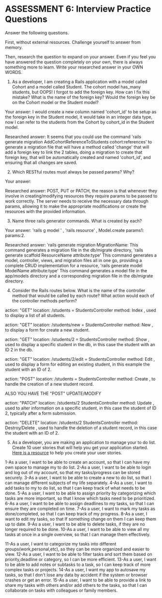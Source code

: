 # ASSESSMENT 6: Interview Practice Questions

Answer the following questions.

First, without external resources. Challenge yourself to answer from memory.

Then, research the question to expand on your answer. Even if you feel you have answered the question completely on your own, there is always something more to learn. Write your researched answer in your OWN WORDS.

1. As a developer, I am creating a Rails application with a model called Cohort and a model called Student. The cohort model has_many students, but OOPS! I forgot to add the foreign key. How can I fix this mistake? What is the name of the foreign key? Would the foreign key be on the Cohort model or the Student model?

Your answer: I would create a new column named 'cohort_id' to be setup as the foreign key in the  Student model, it would take in an integer data type, now I can refer to the students from the Cohort by cohort_id in the Student model.

Researched answer: It seems that you could use the command 'rails generate migration AddCohortReferenceToStudents cohort:references'
to generate a migration file that will have a method called 'change' that will add a foreign key to link the 2 tables, doing a migration to create that foreign key, that will be automatically created and named 'cohort_id', and ensuring that all changes are saved.


2. Which RESTful routes must always be passed params? Why?

Your answer: 

Researched answer: POST, PUT or PATCH, the reason is that whenever they involve in creating/modifying resources they require params to be passed to work correctly. The server needs to receive the necessary data through params, allowing it to make the appropriate modifications or create the resources with the provided information.

3. Name three rails generator commands. What is created by each?

Your answer: 'rails g model ' , 'rails resource' , Model.create params1: params:2.

Researched answer: 'rails generate migration MigrationName: This command generates a migration file in the db/migrate directory,
'rails generate scaffold ResourceName attribute:type' This command generates a model, controller, views, and migration files all in one go, providing a complete CRUD implementation for a resource, 'rails generate model ModelName attribute:type' This command generates a model file in the app/models directory and a corresponding migration file in the db/migrate directory. 

4. Consider the Rails routes below. What is the name of the controller method that would be called by each route? What action would each of the controller methods perform?

action: "GET" location: /students = StudentsController method: 
Index , used to display a list of all students.

action: "GET" location: /students/new = StudentsController method: 
New , to display a form for create a new student.

action: "GET" location: /students/2 = StudentsController method: 
Show , used to display a specific student in the db, in this case the student with an ID 2 in the db.

action: "GET" location: /students/2/edit = StudentsController method: 
Edit , used to display a form for editing an existing student, in this example the student with an ID of 2.

action: "POST" location: /students = StudentsController method: 
Create , to handle the creation of a new student record.

ALSO YOU HAVE THE "POST" UPDATE/MODIFY

action: "PATCH" location: /students/2 StudentsController method: 
Update , used to alter information on a specific student, in this case the student of ID 2, typically after a form submission.

action: "DELETE" location: /students/2 StudentsController method: 
Destroy/Delete , used to handle the deletion of a student record, in this case the student with an ID of 2.

5. As a developer, you are making an application to manage your to do list. Create 10 user stories that will help you get your application started. [Here is a resource](https://www.atlassian.com/agile/project-management/user-stories) to help you create your user stories.

1-As a user, I want to be able to create an account, so that I can have my own space to manage my to do list.
2-As a user, I want to be able to login and log out of my account, so that my tasks/progress can be stored securely.
3-As a user, I want to be able to create a new to do list, so that I can manage different subjects of my life separately. 
4-As a user, I want to add tasks to my to do list, so that I can keep track of what needs to be done.
5-As a user, I want to be able to assign priority by categorizing which tasks are more important, so that I know which tasks need to be prioritized.
6-As a user, I want to be able to assign deadlines to my tasks, so that I can ensure they are completed on time.
7-As a user, I want to mark my tasks as done/completed, so that I can keep track of my progress.
8-As a user, I want to edit my tasks, so that If something change on them I can keep them up to date.
9-As a user, I want to be able to delete tasks, if they are no longer required to be done.
10-As a user, I want to be able to view all my tasks at once in a single overview, so that I can manage them effectively.
<!-- did some extra just to practice -->
11-As a user, I want to categorize my tasks into different groups(work,personal,etc), so they can be more organized and easier to view.
12-As a user, I want to be able to filter tasks and sort them based on priority,deadline or category, so I can be more efficient.
13-As a user, I want to be able to add notes or subtasks to a task, so I can keep track of more complex tasks or projects.
14-As a user, I want my app to autosave my tasks, so that  I don't lose any data by accident if the system or browser crashes or get an error.
15-As a user, I want to be able to provide a link to share my tasks with others and/or add others to the tasks, so that I can collaborate on tasks with colleagues or family members.
